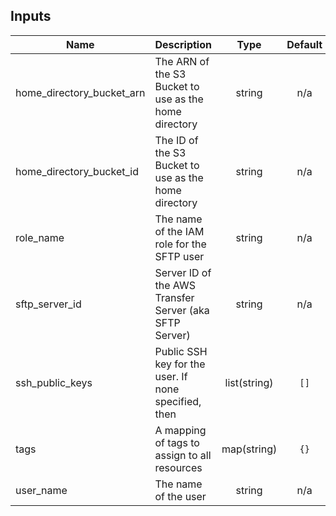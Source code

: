 <!-- BEGINNING OF PRE-COMMIT-TERRAFORM DOCS HOOK -->
## Inputs

| Name | Description | Type | Default | Required |
|------|-------------|:----:|:-----:|:-----:|
| home\_directory\_bucket\_arn | The ARN of the S3 Bucket to use as the home directory | string | n/a | yes |
| home\_directory\_bucket\_id | The ID of the S3 Bucket to use as the home directory | string | n/a | yes |
| role\_name | The name of the IAM role for the SFTP user | string | n/a | yes |
| sftp\_server\_id | Server ID of the AWS Transfer Server (aka SFTP Server) | string | n/a | yes |
| ssh\_public\_keys | Public SSH key for the user.  If none specified, then | list(string) | `[]` | no |
| tags | A mapping of tags to assign to all resources | map(string) | `{}` | no |
| user\_name | The name of the user | string | n/a | yes |

<!-- END OF PRE-COMMIT-TERRAFORM DOCS HOOK -->
